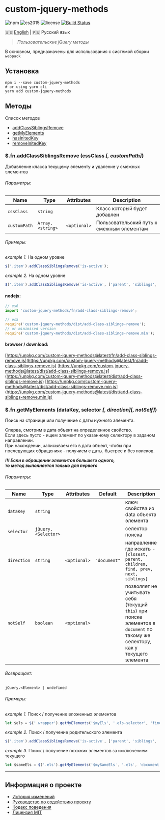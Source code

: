 # custom-jquery-methods

![npm](https://img.shields.io/badge/node-6.3.1-yellow.svg)
![es2015](https://img.shields.io/badge/ECMAScript-2015_(ES6)-blue.svg)
![license](https://img.shields.io/badge/License-MIT-orange.svg)
[![Build Status](https://travis-ci.org/dutchenkoOleg/custom-jquery-methods.svg?branch=master)](https://travis-ci.org/dutchenkoOleg/custom-jquery-methods)


:us: [English](./README.md)
|
:ru: Русский язык

> _Пользовательские jQuery методы_

В основном, предназначены для использования с системой сборки `webpack`

## Установка

```shell
npm i --save custom-jquery-methods
# or using yarn cli
yarn add custom-jquery-methods
```

## Методы

Список методов

- [addClassSiblingsRemove]()
- [getMyElements]()
- [hasInitedKey]()
- [removeInitedKey]()

### $.fn.addClassSiblingsRemove (cssClass _[, customPath]_)

Добавление класса текущему элементу и удаление у смежных элементов

###### Параметры:

Name | Type | Attributes | Description
--- | --- | --- | ---
`cssClass` | `string` | | Класс который будет добавлен
`customPath` | `Array.<string>` | `<optional>` | Пользовательский путь к смежным элементам

###### Примеры:

_example 1._ На одном уровне

```js
$('.item').addClassSiblingsRemove('is-active');
```

_example 2._ На одном уровне

```js
$('.item').addClassSiblingsRemove('is-active', ['parent', 'siblings', 'children']);
```

#### nodejs:

```js
// es6
import 'custom-jquery-methods/fn/add-class-siblings-remove';

// es5
require('custom-jquery-methods/dist/add-class-siblings-remove');
// or minimised version
require('custom-jquery-methods/dist/add-class-siblings-remove.min');
```

#### browser / download:

[https://unpkg.com/custom-jquery-methods@latest/fn/add-class-siblings-remove.js](https://unpkg.com/custom-jquery-methods@latest/fn/add-class-siblings-remove.js)
[https://unpkg.com/custom-jquery-methods@latest/dist/add-class-siblings-remove.js](https://unpkg.com/custom-jquery-methods@latest/dist/add-class-siblings-remove.js)
[https://unpkg.com/custom-jquery-methods@latest/dist/add-class-siblings-remove.min.js](https://unpkg.com/custom-jquery-methods@latest/dist/add-class-siblings-remove.min.js)







### $.fn.getMyElements (dataKey, selector _[, direction][, notSelf]_)

Поиск на странице или получение с даты нужного элемента.

Сперва, смотрим в дата объект на определенное свойство.  
Если здесь пусто - ищем элемент по указанному селектору в заданом направлении.  
При нахождении, записываем его в дата объект, чтобы при последующих обращениях - получием с даты, быстрее и без поисков.

___!!! Если в обращении элементов большего одного,___  
___то метод выполняется только для первого___

###### Параметры:

Name | Type | Attributes | Default | Description
--- | --- | --- | --- | ---
`dataKey` | `string` | | | ключ свойства из data объекта элемента
`selector` | `jQuery.<Selector>` | | | селектор поиска
`direction` | `string` | `<optional>` | `"document"` | направление где искать - `[closest, parent, children, find, prev, next, siblings]`
`notSelf` | `boolean` | `<optional>` |  | позволяет не учитывать себя (текущий `this`) при поиске элементов в `document` по такому же селектору, как у текущего элемента

###### Возвращает:

`jQuery.<Element> | undefined`

###### Примеры:

_example 1._ Поиск / получение вложенных элементов

```js
let $els = $('.wrapper').getMyElements('$myEls', '.els-selector', 'find');
```

_example 2._ Поиск / получение родительского элемента

```js
$('.item').addClassSiblingsRemove('is-active', ['parent', 'siblings', 'children']);
```

_example 3._ Поиск / получение похожих элементов за исключением текущего

```js
let $sameEls = $('.els').getMyElements('$mySameEls', '.els', 'document', true);
```

---

## Информация о проекте

* [История изменений](./CHANGELOG-RU.md)
* [Руководство по содействию проекту](./CONTRIBUTING-RU.md)
* [Кодекс поведения](./CODE_OF_CONDUCT-RU.md)
* [Лицензия MIT](./LICENSE)
